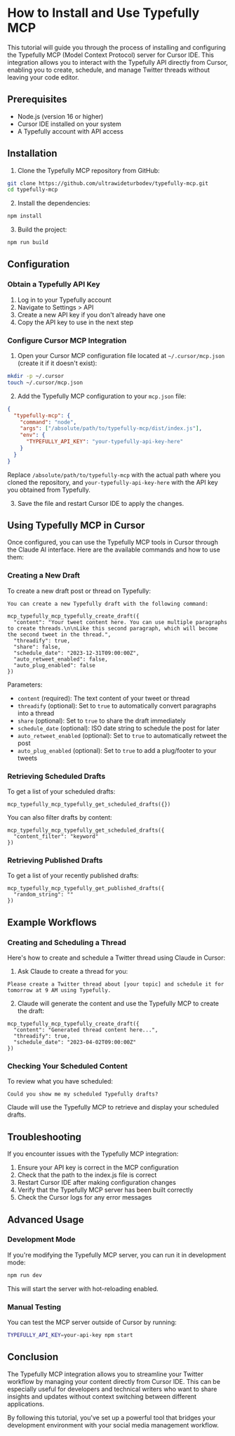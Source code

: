 # How to Install and Use Typefully MCP

This tutorial will guide you through the process of installing and configuring the Typefully MCP (Model Context Protocol) server for Cursor IDE. This integration allows you to interact with the Typefully API directly from Cursor, enabling you to create, schedule, and manage Twitter threads without leaving your code editor.

## Prerequisites

- Node.js (version 16 or higher)
- Cursor IDE installed on your system
- A Typefully account with API access

## Installation

1. Clone the Typefully MCP repository from GitHub:

```bash
git clone https://github.com/ultrawideturbodev/typefully-mcp.git
cd typefully-mcp
```

2. Install the dependencies:

```bash
npm install
```

3. Build the project:

```bash
npm run build
```

## Configuration

### Obtain a Typefully API Key

1. Log in to your Typefully account
2. Navigate to Settings > API
3. Create a new API key if you don't already have one
4. Copy the API key to use in the next step

### Configure Cursor MCP Integration

1. Open your Cursor MCP configuration file located at `~/.cursor/mcp.json` (create it if it doesn't exist):

```bash
mkdir -p ~/.cursor
touch ~/.cursor/mcp.json
```

2. Add the Typefully MCP configuration to your `mcp.json` file:

```json
{
  "typefully-mcp": {
    "command": "node",
    "args": ["/absolute/path/to/typefully-mcp/dist/index.js"],
    "env": {
      "TYPEFULLY_API_KEY": "your-typefully-api-key-here"
    }
  }
}
```

Replace `/absolute/path/to/typefully-mcp` with the actual path where you cloned the repository, and `your-typefully-api-key-here` with the API key you obtained from Typefully.

3. Save the file and restart Cursor IDE to apply the changes.

## Using Typefully MCP in Cursor

Once configured, you can use the Typefully MCP tools in Cursor through the Claude AI interface. Here are the available commands and how to use them:

### Creating a New Draft

To create a new draft post or thread on Typefully:

```
You can create a new Typefully draft with the following command:

mcp_typefully_mcp_typefully_create_draft({
  "content": "Your tweet content here. You can use multiple paragraphs to create threads.\n\nLike this second paragraph, which will become the second tweet in the thread.",
  "threadify": true,
  "share": false,
  "schedule_date": "2023-12-31T09:00:00Z",
  "auto_retweet_enabled": false,
  "auto_plug_enabled": false
})
```

Parameters:
- `content` (required): The text content of your tweet or thread
- `threadify` (optional): Set to `true` to automatically convert paragraphs into a thread
- `share` (optional): Set to `true` to share the draft immediately
- `schedule_date` (optional): ISO date string to schedule the post for later
- `auto_retweet_enabled` (optional): Set to `true` to automatically retweet the post
- `auto_plug_enabled` (optional): Set to `true` to add a plug/footer to your tweets

### Retrieving Scheduled Drafts

To get a list of your scheduled drafts:

```
mcp_typefully_mcp_typefully_get_scheduled_drafts({})
```

You can also filter drafts by content:

```
mcp_typefully_mcp_typefully_get_scheduled_drafts({
  "content_filter": "keyword"
})
```

### Retrieving Published Drafts

To get a list of your recently published drafts:

```
mcp_typefully_mcp_typefully_get_published_drafts({
  "random_string": ""
})
```

## Example Workflows

### Creating and Scheduling a Thread

Here's how to create and schedule a Twitter thread using Claude in Cursor:

1. Ask Claude to create a thread for you:

```
Please create a Twitter thread about [your topic] and schedule it for tomorrow at 9 AM using Typefully.
```

2. Claude will generate the content and use the Typefully MCP to create the draft:

```
mcp_typefully_mcp_typefully_create_draft({
  "content": "Generated thread content here...",
  "threadify": true,
  "schedule_date": "2023-04-02T09:00:00Z"
})
```

### Checking Your Scheduled Content

To review what you have scheduled:

```
Could you show me my scheduled Typefully drafts?
```

Claude will use the Typefully MCP to retrieve and display your scheduled drafts.

## Troubleshooting

If you encounter issues with the Typefully MCP integration:

1. Ensure your API key is correct in the MCP configuration
2. Check that the path to the index.js file is correct
3. Restart Cursor IDE after making configuration changes
4. Verify that the Typefully MCP server has been built correctly
5. Check the Cursor logs for any error messages

## Advanced Usage

### Development Mode

If you're modifying the Typefully MCP server, you can run it in development mode:

```bash
npm run dev
```

This will start the server with hot-reloading enabled.

### Manual Testing

You can test the MCP server outside of Cursor by running:

```bash
TYPEFULLY_API_KEY=your-api-key npm start
```

## Conclusion

The Typefully MCP integration allows you to streamline your Twitter workflow by managing your content directly from Cursor IDE. This can be especially useful for developers and technical writers who want to share insights and updates without context switching between different applications.

By following this tutorial, you've set up a powerful tool that bridges your development environment with your social media management workflow. 